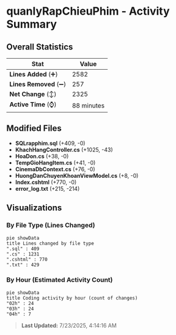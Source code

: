 # quanlyRapChieuPhim - Activity Summary 

## Overall Statistics

| Stat                   | Value                                                             |
| ---------------------- | ----------------------------------------------------------------- |
| **Lines Added** (➕)   | 2582                                          |
| **Lines Removed** (➖) | 257                                        |
| **Net Change** (↕)    | 2325                |
| **Active Time** (⌚)   | 88 minutes |


## Modified Files
- **SQLrapphim.sql** (+409, -0)
- **KhachHangController.cs** (+1025, -43)
- **HoaDon.cs** (+38, -0)
- **TempGioHangItem.cs** (+41, -0)
- **CinemaDbContext.cs** (+76, -0)
- **HuongDanChuyenKhoanViewModel.cs** (+8, -0)
- **Index.cshtml** (+770, -0)
- **error_log.txt** (+215, -214)

## Visualizations

### By File Type (Lines Changed)

```mermaid
pie showData
title Lines changed by file type
".sql" : 409
".cs" : 1231
".cshtml" : 770
".txt" : 429
```

### By Hour (Estimated Activity Count)

```mermaid
pie showData
title Coding activity by hour (count of changes)
"02h" : 24
"03h" : 24
"04h" : 7
```


> **Last Updated:** 7/23/2025, 4:14:16 AM